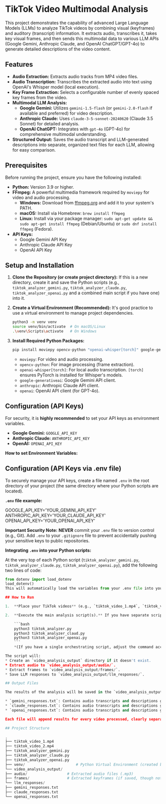 # TikTok Video Multimodal Analysis

This project demonstrates the capability of advanced Large Language Models (LLMs) to analyze TikTok videos by combining visual (keyframes) and auditory (transcript) information. It extracts audio, transcribes it, takes key visual frames, and then sends this multimodal data to various LLM APIs (Google Gemini, Anthropic Claude, and OpenAI ChatGPT/GPT-4o) to generate detailed descriptions of the video content.

## Features

* **Audio Extraction:** Extracts audio tracks from MP4 video files.
* **Audio Transcription:** Transcribes the extracted audio into text using OpenAI's Whisper model (local execution).
* **Key Frame Extraction:** Selects a configurable number of evenly spaced key frames from the video.
* **Multimodal LLM Analysis:**
    * **Google Gemini:** Utilizes `gemini-1.5-flash` (or `gemini-2.0-flash` if available and preferred) for video description.
    * **Anthropic Claude:** Uses `claude-3-5-sonnet-20240620` (Claude 3.5 Sonnet) for detailed analysis.
    * **OpenAI ChatGPT:** Integrates with `gpt-4o` (GPT-4o) for comprehensive multimodal understanding.
* **Structured Output:** Saves the audio transcript and LLM-generated descriptions into separate, organized text files for each LLM, allowing for easy comparison.

## Prerequisites

Before running the project, ensure you have the following installed:

* **Python:** Version 3.9 or higher.
* **FFmpeg:** A powerful multimedia framework required by `moviepy` for video and audio processing.
    * **Windows:** Download from [ffmpeg.org](https://ffmpeg.org/download.html) and add it to your system's PATH.
    * **macOS:** Install via Homebrew: `brew install ffmpeg`
    * **Linux:** Install via your package manager: `sudo apt-get update && sudo apt-get install ffmpeg` (Debian/Ubuntu) or `sudo dnf install ffmpeg` (Fedora).
* **API Keys:**
    * Google Gemini API Key
    * Anthropic Claude API Key
    * OpenAI API Key

## Setup and Installation

1.  **Clone the Repository (or create project directory):**
    If this is a new directory, create it and save the Python scripts (e.g., `tiktok_analyzer_gemini.py`, `tiktok_analyzer_claude.py`, `tiktok_analyzer_openai.py` and a combined main script if you have one) into it.

2.  **Create a Virtual Environment (Recommended):**
    It's good practice to use a virtual environment to manage project dependencies.

    ```bash
    python3 -m venv venv
    source venv/bin/activate  # On macOS/Linux
    .\venv\Scripts\activate   # On Windows
    ```

3.  **Install Required Python Packages:**

    ```bash
    pip install moviepy opencv-python "openai-whisper[torch]" google-generativeai anthropic openai
    ```
    * `moviepy`: For video and audio processing.
    * `opencv-python`: For image processing (frame extraction).
    * `openai-whisper[torch]`: For local audio transcription. `[torch]` ensures PyTorch is installed for Whisper's models.
    * `google-generativeai`: Google Gemini API client.
    * `anthropic`: Anthropic Claude API client.
    * `openai`: OpenAI API client (for GPT-4o).

## Configuration (API Keys)

For security, it is **highly recommended** to set your API keys as environment variables.

* **Google Gemini:** `GOOGLE_API_KEY`
* **Anthropic Claude:** `ANTHROPIC_API_KEY`
* **OpenAI:** `OPENAI_API_KEY`

**How to set Environment Variables:**
## Configuration (API Keys via .env file)

To securely manage your API keys, create a file named `.env` in the root directory of your project (the same directory where your Python scripts are located).

**`.env` file example:**

GOOGLE_API_KEY='YOUR_GEMINI_API_KEY'
ANTHROPIC_API_KEY='YOUR_CLAUDE_API_KEY'
OPENAI_API_KEY='YOUR_OPENAI_API_KEY'


**Important Security Note:**
**NEVER** commit your `.env` file to version control (e.g., Git). Add `.env` to your `.gitignore` file to prevent accidentally pushing your sensitive keys to public repositories.

**Integrating `.env` into your Python scripts:**

At the very top of each Python script (`tiktok_analyzer_gemini.py`, `tiktok_analyzer_claude.py`, `tiktok_analyzer_openai.py`), add the following two lines of code:

```python
from dotenv import load_dotenv
load_dotenv()
This will automatically load the variables from your .env file into your script's environment. You can then access them using os.getenv('YOUR_VARIABLE_NAME'). The API clients (e.g., google.generativeai, anthropic, openai) are designed to automatically pick up these environment variables if they are set correctly.

## How to Run

1.  **Place your TikTok videos** (e.g., `tiktok_video_1.mp4`, `tiktok_video_2.mp4`) in the same directory as your Python script(s), or update the `tiktok_videos` list in the script to point to their correct paths.

2.  **Execute the main analysis script(s).** If you have separate scripts for each LLM, run them individually:

    ```bash
    python3 tiktok_analyzer.py
    python3 tiktok_analyzer_claud.py
    python3 tiktok_analyzer_openai.py
    ```
    *(If you have a single orchestrating script, adjust the command accordingly.)*

The script will:
* Create an `video_analysis_output` directory if it doesn't exist.
* Extract audio to `video_analysis_output/audio/`.
* Extract frames to `video_analysis_output/frames/`.
* Save LLM responses to `video_analysis_output/llm_responses/`.

## Output Files

The results of the analysis will be saved in the `video_analysis_output/llm_responses/` directory:

* `gemini_responses.txt`: Contains audio transcripts and descriptions generated by Google Gemini.
* `claude_responses.txt`: Contains audio transcripts and descriptions generated by Anthropic Claude.
* `openai_responses.txt`: Contains audio transcripts and descriptions generated by OpenAI's GPT-4o.

Each file will append results for every video processed, clearly separated by video filename.

## Project Structure

.
├── tiktok_video_1.mp4
├── tiktok_video_2.mp4
├── tiktok_analyzer_gemini.py
├── tiktok_analyzer_claude.py
├── tiktok_analyzer_openai.py
├── venv/                       # Python Virtual Environment (created by python3 -m venv venv)
└── video_analysis_output/
├── audio/                  # Extracted audio files (.mp3)
├── frames/                 # Extracted keyframes (if saved, though not strictly needed for LLM input)
└── llm_responses/
├── gemini_responses.txt
├── claude_responses.txt
└── openai_responses.txt
